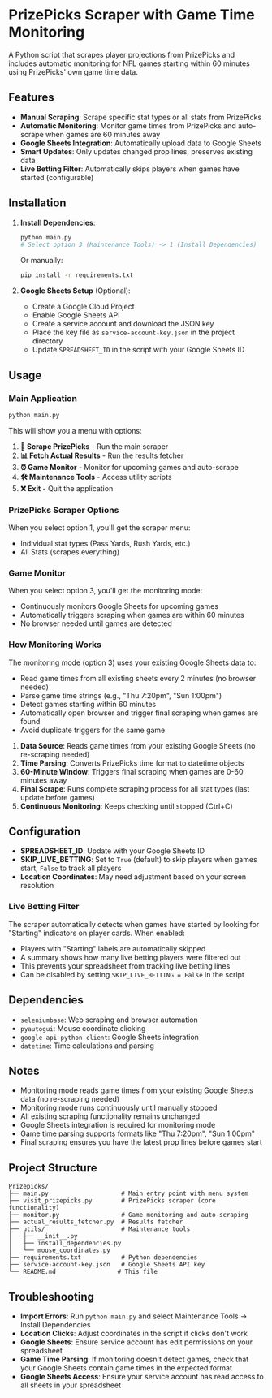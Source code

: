 # PrizePicks Scraper with Game Time Monitoring

A Python script that scrapes player projections from PrizePicks and includes automatic monitoring for NFL games starting within 60 minutes using PrizePicks' own game time data.

## Features

- **Manual Scraping**: Scrape specific stat types or all stats from PrizePicks
- **Automatic Monitoring**: Monitor game times from PrizePicks and auto-scrape when games are 60 minutes away
- **Google Sheets Integration**: Automatically upload data to Google Sheets
- **Smart Updates**: Only updates changed prop lines, preserves existing data
- **Live Betting Filter**: Automatically skips players when games have started (configurable)

## Installation

1. **Install Dependencies**:
   ```bash
   python main.py
   # Select option 3 (Maintenance Tools) -> 1 (Install Dependencies)
   ```
   
   Or manually:
   ```bash
   pip install -r requirements.txt
   ```

2. **Google Sheets Setup** (Optional):
   - Create a Google Cloud Project
   - Enable Google Sheets API
   - Create a service account and download the JSON key
   - Place the key file as `service-account-key.json` in the project directory
   - Update `SPREADSHEET_ID` in the script with your Google Sheets ID

## Usage

### Main Application
```bash
python main.py
```

This will show you a menu with options:
1. **🎯 Scrape PrizePicks** - Run the main scraper
2. **📊 Fetch Actual Results** - Run the results fetcher
3. **⏰ Game Monitor** - Monitor for upcoming games and auto-scrape
4. **🛠️ Maintenance Tools** - Access utility scripts
5. **❌ Exit** - Quit the application

### PrizePicks Scraper Options
When you select option 1, you'll get the scraper menu:
- Individual stat types (Pass Yards, Rush Yards, etc.)
- All Stats (scrapes everything)

### Game Monitor
When you select option 3, you'll get the monitoring mode:
- Continuously monitors Google Sheets for upcoming games
- Automatically triggers scraping when games are within 60 minutes
- No browser needed until games are detected

### How Monitoring Works
The monitoring mode (option 3) uses your existing Google Sheets data to:
- Read game times from all existing sheets every 2 minutes (no browser needed)
- Parse game time strings (e.g., "Thu 7:20pm", "Sun 1:00pm")
- Detect games starting within 60 minutes
- Automatically open browser and trigger final scraping when games are found
- Avoid duplicate triggers for the same game

1. **Data Source**: Reads game times from your existing Google Sheets (no re-scraping needed)
2. **Time Parsing**: Converts PrizePicks time format to datetime objects
3. **60-Minute Window**: Triggers final scraping when games are 0-60 minutes away
4. **Final Scrape**: Runs complete scraping process for all stat types (last update before games)
5. **Continuous Monitoring**: Keeps checking until stopped (Ctrl+C)

## Configuration

- **SPREADSHEET_ID**: Update with your Google Sheets ID
- **SKIP_LIVE_BETTING**: Set to `True` (default) to skip players when games start, `False` to track all players
- **Location Coordinates**: May need adjustment based on your screen resolution

### Live Betting Filter

The scraper automatically detects when games have started by looking for "Starting" indicators on player cards. When enabled:

- Players with "Starting" labels are automatically skipped
- A summary shows how many live betting players were filtered out
- This prevents your spreadsheet from tracking live betting lines
- Can be disabled by setting `SKIP_LIVE_BETTING = False` in the script

## Dependencies

- `seleniumbase`: Web scraping and browser automation
- `pyautogui`: Mouse coordinate clicking
- `google-api-python-client`: Google Sheets integration
- `datetime`: Time calculations and parsing

## Notes

- Monitoring mode reads game times from your existing Google Sheets data (no re-scraping needed)
- Monitoring mode runs continuously until manually stopped
- All existing scraping functionality remains unchanged
- Google Sheets integration is required for monitoring mode
- Game time parsing supports formats like "Thu 7:20pm", "Sun 1:00pm"
- Final scraping ensures you have the latest prop lines before games start

## Project Structure

```
Prizepicks/
├── main.py                    # Main entry point with menu system
├── visit_prizepicks.py        # PrizePicks scraper (core functionality)
├── monitor.py                 # Game monitoring and auto-scraping
├── actual_results_fetcher.py  # Results fetcher
├── utils/                     # Maintenance tools
│   ├── __init__.py
│   ├── install_dependencies.py
│   └── mouse_coordinates.py
├── requirements.txt           # Python dependencies
├── service-account-key.json   # Google Sheets API key
└── README.md                 # This file
```

## Troubleshooting

- **Import Errors**: Run `python main.py` and select Maintenance Tools -> Install Dependencies
- **Location Clicks**: Adjust coordinates in the script if clicks don't work
- **Google Sheets**: Ensure service account has edit permissions on your spreadsheet
- **Game Time Parsing**: If monitoring doesn't detect games, check that your Google Sheets contain game times in the expected format
- **Google Sheets Access**: Ensure your service account has read access to all sheets in your spreadsheet
